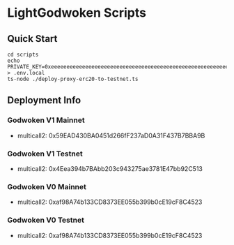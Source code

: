 # LightGodwoken Scripts

## Quick Start

```
cd scripts
echo PRIVATE_KEY=0xeeeeeeeeeeeeeeeeeeeeeeeeeeeeeeeeeeeeeeeeeeeeeeeeeeeeeeeeeeeeeeee > .env.local
ts-node ./deploy-proxy-erc20-to-testnet.ts
```

## Deployment Info

### Godwoken V1 Mainnet

- multicall2: 0x59EAD430BA0451d266fF237aD0A31F437B7BBA9B

### Godwoken V1 Testnet

- multicall2: 0x4Eea394b7BAbb203c943275ae3781E47bb92C513

### Godwoken V0 Mainnet

- multicall2: 0xaf98A74b133CD8373EE055b399b0cE19cF8C4523

### Godwoken V0 Testnet

- multicall2: 0xaf98A74b133CD8373EE055b399b0cE19cF8C4523
